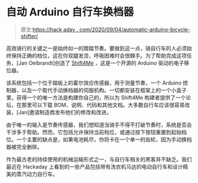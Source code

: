 # 自动 Arduino 自行车换档器

> 原文:[https://hack aday . com/2020/09/04/automatic-arduino-bicycle-shifter/](https://hackaday.com/2020/09/04/automatic-arduino-bicycle-shifter/)

高效骑行的关键之一是始终如一的蹬踏节奏。要做到这一点，骑自行车的人必须始终保持正确的档位，这在你双腿发烫、呼吸困难时会很棘手。为了帮助完成这项任务，[Jan Oelbrandt]创造了 [Shift4Me](https://copynotes.be/shift4me/index.php?page=what) ，这是一个开源的 Arduino 驱动的电子移位器。

该系统包括一个位于踏板上的霍尔效应传感器，用于测量节奏，一个 Arduino 控制器，以及一个取代手动换档器的伺服机构。一切都安装在框架上的一个小盒子里。获得一个的唯一方法是构建你自己的，所以为 Shift4Me 构建者提供了一个论坛，在那里可以下载 BOM、说明、代码和其他文档。大多数自行车应该很容易改装，[Jan]邀请制造商发布他们的修改和改进。

由于唯一的输入是节奏传感器，我们想知道当骑手不得不打破节奏时，系统是否会干涉多于帮助。然而，它包括允许保持当前档位，或通过按下按钮重置到起始档位。一个主要的缺点是，如果电池耗尽，你将卡在一个单一的齿轮，因为手动换档器被完全删除。

作为最古老的持续使用的机械运输形式之一，与自行车相关的黑客并不缺乏。我们最近在 Hackaday 上看到的一些产品包括带有洗衣机马达的电动自行车和设计精美的蒸汽动力自行车。